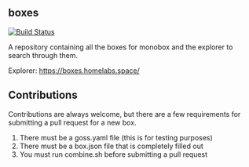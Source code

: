 ## boxes
[![Build Status](https://travis-ci.com/InnovativeInventor/boxes.svg?branch=master)](https://travis-ci.com/InnovativeInventor/boxes)

A repository containing all the boxes for monobox and the explorer to search through them.

Explorer: https://boxes.homelabs.space/

## Contributions
Contributions are always welcome, but there are a few requirements for submitting a pull request for a new box.
1. There must be a goss.yaml file (this is for testing purposes)
2. There must be a box.json file that is completely filled out
3. You must run combine.sh before submitting a pull request
